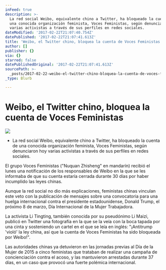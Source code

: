 ```yaml
---
inFeed: true
description: >-
  La red social Weibo, equivalente chino a Twitter, ha bloqueado la cuenta de
  una conocida organización feminista, Voces Feministas, según denunciaron hoy
  varias activistas a través de sus perfiles en redes sociales.
dateModified: '2017-02-22T21:07:40.754Z'
datePublished: '2017-02-22T21:07:41.613Z'
title: 'Weibo, el Twitter chino, bloquea la cuenta de Voces Feministas'
author: []
publisher: {}
via: {}
starred: false
datePublishedOriginal: '2017-02-22T21:07:41.613Z'
sourcePath: >-
  _posts/2017-02-22-weibo-el-twitter-chino-bloquea-la-cuenta-de-voces-feminist.md
_type: Blurb

---
```

# Weibo, el Twitter chino, bloquea la cuenta de Voces Feministas
![](https://the-grid-user-content.s3-us-west-2.amazonaws.com/886ecb74-c22a-425c-bb5f-989c5b5c5e55.jpg)

* La red social Weibo, equivalente chino a Twitter, ha bloqueado la cuenta de una conocida organización feminista, Voces Feministas, según denunciaron hoy varias activistas a través de sus perfiles en redes sociales.

El grupo Voces Feministas ("Nuquan Zhisheng" en mandarín) recibió el lunes una notificación de los responsables de Weibo en la que se les informaba de que su cuenta estaría cerrada durante 30 días por haber incumplido las leyes chinas.

Aunque la red social no dio más explicaciones, feministas chinas vinculan este veto con la publicación de mensajes sobre una convocatoria para una huelga internacional contra el presidente estadounidense, Donald Trump, el próximo 8 de marzo, Día Internacional de la Mujer Trabajadora.

La activista Li Tingting, también conocida por su pseudónimo Li Maizi, publicó en Twitter una fotografía en la que se la veía con la boca tapada por una cinta y sosteniendo un cartel en el que se leía en inglés: "¡Antitrump 'violó' la ley china, así que la cuenta de Voces Feministas ha sido bloqueada por Weibo!".

Las autoridades chinas ya detuvieron en las jornadas previas al Día de la Mujer de 2015 a cinco feministas que trataban de realizar una campaña de concienciación contra el acoso, y las mantuvieron arrestadas durante 37 días, en un caso que provocó una fuerte polémica internacional.